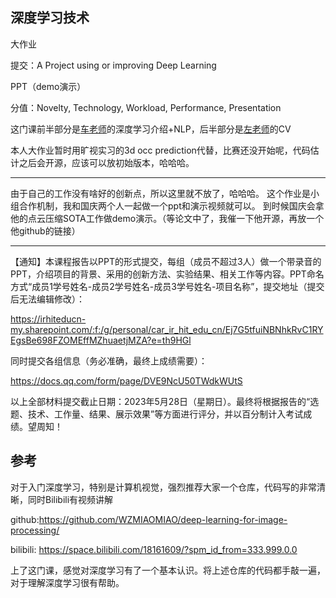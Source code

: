 ## 深度学习技术

大作业

提交：A Project using or improving Deep Learning

PPT（demo演示）

分值：Novelty, Technology, Workload, Performance, Presentation

这门课前半部分是[车老师](https://scholar.google.com/citations?user=SVlQ6IEAAAAJ&hl=en)的深度学习介绍+NLP，后半部分是[左老师](https://scholar.google.com/citations?user=rUOpCEYAAAAJ&hl=en)的CV

本人大作业暂时用旷视实习的3d occ prediction代替，比赛还没开始呢，代码估计之后会开源，应该可以放初始版本，哈哈哈。

---

由于自己的工作没有啥好的创新点，所以这里就不放了，哈哈哈。
这个作业是小组合作机制，我和国庆两个人一起做一个ppt和演示视频就可以。
到时候国庆会拿他的点云压缩SOTA工作做demo演示。（等论文中了，我催一下他开源，再放一个他github的链接）

---
【通知】本课程报告以PPT的形式提交，每组（成员不超过3人）做一个带录音的PPT，介绍项目的背景、采用的创新方法、实验结果、相关工作等内容。PPT命名方式“成员1学号姓名-成员2学号姓名-成员3学号姓名-项目名称”，提交地址（提交后无法编辑修改）：

https://irhiteducn-my.sharepoint.com/:f:/g/personal/car_ir_hit_edu_cn/Ej7G5tfuiNBNhkRvC1RYEgsBe698FZOMEffMZhuaetjMZA?e=th9HGl

同时提交各组信息（务必准确，最终上成绩需要）： 

https://docs.qq.com/form/page/DVE9NcU50TWdkWUtS

以上全部材料提交截止日期：2023年5月28日（星期日）。最终将根据报告的“选题、技术、工作量、结果、展示效果”等方面进行评分，并以百分制计入考试成绩。望周知！
## 参考

对于入门深度学习，特别是计算机视觉，强烈推荐大家一个仓库，代码写的非常清晰，同时Bilibili有视频讲解

github:https://github.com/WZMIAOMIAO/deep-learning-for-image-processing/

bilibili: https://space.bilibili.com/18161609/?spm_id_from=333.999.0.0

上了这门课，感觉对深度学习有了一个基本认识。将上述仓库的代码都手敲一遍，对于理解深度学习很有帮助。